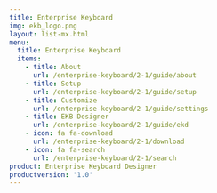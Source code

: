 ```yaml
---
title: Enterprise Keyboard
img: ekb_logo.png
layout: list-mx.html
menu:
  title: Enterprise Keyboard
  items:
    - title: About
      url: /enterprise-keyboard/2-1/guide/about
    - title: Setup
      url: /enterprise-keyboard/2-1/guide/setup
    - title: Customize
      url: /enterprise-keyboard/2-1/guide/settings
    - title: EKB Designer
      url: /enterprise-keyboard/2-1/guide/ekd
    - icon: fa fa-download
      url: /enterprise-keyboard/2-1/download
    - icon: fa fa-search
      url: /enterprise-keyboard/2-1/search
product: Enterprise Keyboard Designer
productversion: '1.0'
---
```

